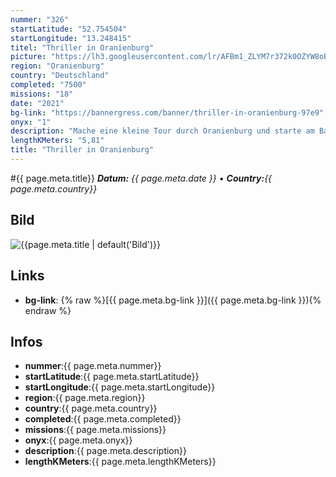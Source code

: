 ```yaml
---
nummer: "326"
startLatitude: "52.754504"
startLongitude: "13.248415"
titel: "Thriller in Oranienburg"
picture: "https://lh3.googleusercontent.com/lr/AFBm1_ZLYM7r372k0OZYW8oBzNpGfHgVpDPXiWL3bJYu7IMFrdMsDKQuLnbmT0S6FfzdsWXh46i2vdvjaqTzwQasXD0U-oziEDMPnlKQffeCk2zbhNJSPzmUOFCBCYtTaBeBPFPCJZ9RcKZQ1w6oL20sMzA-1_389oKnK3SyfHbOB_yFuNpDjDSAVHNPDnE37cGOFZHYczwP4R5NawkMp2-QjRUODV4KAxtB6gmHKOcCtBwVzHKzSlefy2PsL4joWmSTheIq6AcYIWNJHWRkgpIr0rbQsEtyJQFf-pPXPGH0X9xOPwS7kCUTdM4qrR-o--5JQrp9X4ivzEKC3bHwKzys_aBNfzEMVoZ_2Ng7VmYu9uM8Z2RlaYCstr_wR6Nk7hHZK_qSw8Zrrxpxw1rfWe9QpWxgUJKOaysbLpGwGLHvp_iHSrolVgqpNsDvTNzf-uN047x9IIeJr9uTBGCwqmnPudYTJVjQKK7H2gmLOI_rQwixxP4OOMEQVmKzLe1AxKLyiMspJkF80yiW5g9tc6lUQscNpNq7jQa6G78KrH-ak2y6p0KybkLCaDrGU7Cuypi7rQI-3V8wkkYU_7vbcUgYxzrZl7vuqDghxNlWjWNwLIc8QdmcKEukAwRX3hZCOm9kPf2aSbuzvx305xFLCm-TqMXGR-iIpcE-mbSoe9QiGGXFbkZEJ_14kTWz6yOB8pOMGdV2zzSKNAjzzfvs-Ms1w3u1E0dy1xMl-JFhipK3iNFG1vuldGGo-wslCf-1watmg_eiC3RbZUM21f_PKjd6axzwWCugqYwRv5z_uejwrPsuSQ4QBXO5p_n_JKXGiUmLxZnShZ50ThiYrcHx7w-zfK0GqmrpSPk_Ag2Q"
region: "Oranienburg"
country: "Deutschland"
completed: "7500"
missions: "18"
date: "2021"
bg-link: "https://bannergress.com/banner/thriller-in-oranienburg-97e9"
onyx: "1"
description: "Mache eine kleine Tour durch Oranienburg und starte am Bahnhof"
lengthKMeters: "5,81"
title: "Thriller in Oranienburg"
---
```


#{{ page.meta.title}}
_**Datum:** {{ page.meta.date }} • **Country:**{{ page.meta.country}}_

## Bild
![{{page.meta.title | default('Bild')}}]({{page.meta.picture}})

## Links
- **bg-link**: {% raw %}[{{ page.meta.bg-link }}]({{ page.meta.bg-link }}){% endraw %}

## Infos
- **nummer**:{{ page.meta.nummer}}
- **startLatitude**:{{ page.meta.startLatitude}}
- **startLongitude**:{{ page.meta.startLongitude}}
- **region**:{{ page.meta.region}}
- **country**:{{ page.meta.country}}
- **completed**:{{ page.meta.completed}}
- **missions**:{{ page.meta.missions}}
- **onyx**:{{ page.meta.onyx}}
- **description**:{{ page.meta.description}}
- **lengthKMeters**:{{ page.meta.lengthKMeters}}

